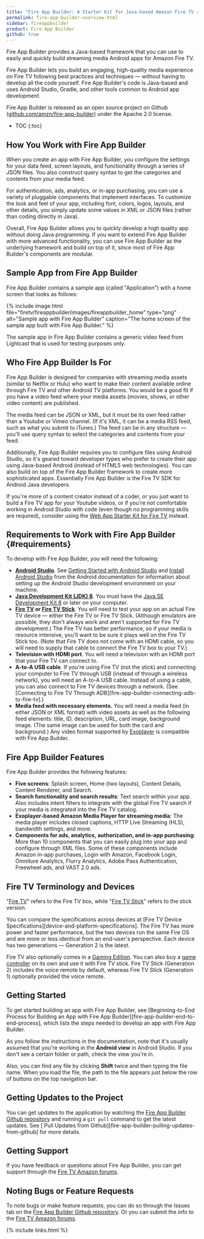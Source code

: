 ```yaml
---
title: "Fire App Builder: A Starter Kit for Java-based Amazon Fire TV and Android Apps"
permalink: fire-app-builder-overview.html
sidebar: fireappbuilder
product: Fire App Builder
github: true
---
```


Fire App Builder provides a Java-based framework that you can use to easily and quickly build streaming media Android apps for Amazon Fire TV. 

Fire App Builder lets you build an engaging, high-quality media experience on Fire TV following best practices and techniques &mdash; without having to develop all the code yourself. Fire App Builder's code is Java-based and uses Android Studio, Gradle, and other tools common to Android app development. 

Fire App Builder is released as an open source project on Github ([github.com/amzn/fire-app-builder](https://github.com/amzn/fire-app-builder)) under the Apache 2.0 license.

* TOC
{:toc}

## How You Work with Fire App Builder

When you create an app with Fire App Builder, you configure the settings for your data feed, screen layouts, and functionality through a series of JSON files. You also construct query syntax to get the categories and contents from your media feed.

For authentication, ads, analytics, or in-app purchasing, you can use a variety of pluggable components that implement interfaces. To customize the look and feel of your app, including font, colors, logos, layouts, and other details, you simply update some values in XML or JSON files (rather than coding directly in Java). 

Overall, Fire App Builder allows you to quickly develop a high quality app without doing Java programming. If you want to extend Fire App Builder with more advanced functionality, you can use Fire App Builder as the underlying framework and build on top of it, since most of Fire App Builder's components are modular. 

## Sample App from Fire App Builder

Fire App Builder contains a sample app (called "Application") with a home screen that looks as follows:

{% include image.html file="firetv/fireappbuilder/images/fireappbuilder_home" type="png" alt="Sample app with Fire App Builder" caption="The home screen of the sample app built with Fire App Builder." %}

The sample app in Fire App Builder contains a generic video feed from Lightcast that is used for testing purposes only.

## Who Fire App Builder Is For

Fire App Builder is designed for companies with streaming media assets (similar to Netflix or Hulu) who want to make their content available online through Fire TV and other Android TV platforms. You would be a good fit if you have a video feed where your media assets (movies, shows, or other video content) are published. 

The media feed can be JSON or XML, but it must be its own feed rather than a Youtube or Vimeo channel. (If it's XML, it can be a media RSS feed, such as what you submit to iTunes.) The feed can be in any structure &mdash; you'll use query syntax to select the categories and contents from your feed. 

Additionally, Fire App Builder requires you to configure files using Android Studio, so it's geared toward developer types who prefer to create their app using Java-based Android (instead of HTML5 web technologies). You can also build on top of the Fire App Builder framework to create more sophisticated apps. Essentially Fire App Builder is the Fire TV SDK for Android Java developers.
 
If you're more of a content creator instead of a coder, or you just want to build a Fire TV app for your Youtube videos, or if you're not comfortable working in Android Studio with code (even though no programming skills are required), consider using the [Web App Starter Kit for Fire TV](the-web-app-starter-kit-for-fire-tv) instead.

## Requirements to Work with Fire App Builder {#requirements}

To develop with Fire App Builder, you will need the following:

* **[Android Studio](http://developer.android.com/sdk/index.html)**. See [Getting Started with Android Studio](https://developer.android.com/sdk/installing/studio.html) and [Install Android Studio](https://developer.android.com/sdk/installing/index.html) from the Android documentation for information about setting up the Android Studio development environment on your machine.
* **[Java Development Kit (JDK) 8](http://www.oracle.com/technetwork/java/javase/downloads/jdk8-downloads-2133151.html)**. You must have the [Java SE Development Kit 8](http://www.oracle.com/technetwork/java/javase/downloads/jdk8-downloads-2133151.html) or later on your computer.
* **[Fire TV](https://www.amazon.com/dp/B00U3FPN4U) or [Fire TV Stick](https://www.amazon.com/Amazon-Fire-TV-Stick-Streaming-Media-Player/dp/B00GDQ0RMG)**. You will need to test your app on an actual Fire TV device &mdash; either the Fire TV or Fire TV Stick. (Although emulators are possible, they don't always work and aren't supported for Fire TV development.) The Fire TV has better performance, so if your media is resource intensive, you'll want to be sure it plays well on the Fire TV Stick too. (Note that Fire TV does not come with an HDMI cable, so you will need to supply that cable to connect the Fire TV box to your TV.)
* **Television with HDMI port**. You will need a television with an HDMI port that your Fire TV can connect to.
* **A-to-A USB cable**. If you're using Fire TV (not the stick) and connecting your computer to Fire TV through USB (instead of through a wireless network), you will need an A-to-A USB cable. Instead of using a cable, you can also connect to Fire TV devices through a network. (See [Connecting to Fire TV Through ADB][fire-app-builder-connecting-adb-to-fire-tv].)
* **Media feed with necessary elements.** You will need a media feed (in either JSON or XML format) with video assets as well as the following feed elements: title, ID, description, URL, card image, background image. (The same image can be used for both the card and background.) Any video format supported by [Exoplayer](https://google.github.io/ExoPlayer/supported-formats.html) is compatible with Fire App Builder.

## Fire App Builder Features

Fire App Builder provides the following features:

* **Five screens**: Splash screen, Home (two layouts), Content Details, Content Renderer, and Search.
* **Search functionality and search results**: Text search within your app. Also includes intent filters to integrate with the global Fire TV search if your media is integrated into the Fire TV catalog.
* **Exoplayer-based Amazon Media Player for streaming media**: The media player includes closed captions, HTTP Live Streaming (HLS), bandwidth settings, and more.
* **Components for ads, analytics, authorization, and in-app purchasing**: More than 10 components that you can easily plug into your app and configure through XML files. Some of these components include Amazon in-app purchases, Login with Amazon, Facebook Login, Omniture Analytics, Flurry Analytics, Adobe Pass Authentication, Freewheel ads, and VAST 2.0 ads.

## Fire TV Terminology and Devices

"[Fire TV](https://www.amazon.com/dp/B00U3FPN4U)" refers to the Fire TV box, while "[Fire TV Stick](https://www.amazon.com/dp/B00ZV9RDKK)" refers to the stick version. 

You can compare the specifications across devices at [Fire TV Device Specifications][device-and-platform-specifications]. The Fire TV has more power and faster performance, but the two devices run the same Fire OS and are more or less identical from an end-user's perspective. Each device has two generations &mdash; Generation 2 is the latest. 

Fire TV also optionally comes in a [Gaming Edition](https://www.amazon.com/Amazon-Fire-TV-Gaming-Edition-Streaming-Media-Player/dp/B00XNQECFM). You can also buy a [game controller](https://www.amazon.com/Amazon-Fire-Game-Controller-Alexa/dp/B00NO8LX7E) on its own and use it with Fire TV stick. Fire TV Stick (Generation 2) includes the voice remote by default, whereas Fire TV Stick (Generation 1) optionally provided the voice remote.

## Getting Started

To get started building an app with Fire App Builder, see [Beginning-to-End Process for Building an App with Fire App Builder][fire-app-builder-end-to-end-process], which lists the steps needed to develop an app with Fire App Builder.

As you follow the instructions in the documentation, note that it's usually assumed that you're working in the **Android view** in Android Studio. If you don't see a certain folder or path, check the view you're in.

Also, you can find any file by clicking **Shift** twice and then typing the file name. When you load the file, the path to the file appears just below the row of buttons on the top navigation bar.

## Getting Updates to the Project

You can get updates to the application by watching the [Fire App Builder Github repository](https://github.com/amzn/fire-app-builder) and running a `git pull` command to get the latest updates. See [
Pull Updates from Github][fire-app-builder-pulling-updates-from-github] for more details.

## Getting Support

If you have feedback or questions about Fire App Builder, you can get support through the [Fire TV Amazon forums](https://forums.developer.amazon.com/spaces/166/index.html).

## Noting Bugs or Feature Requests

To note bugs or make feature requests, you can do so through the Issues tab on the [Fire App Builder Github repository](https://github.com/amzn/fire-app-builder). Or you can submit the info to the [Fire TV Amazon forums](https://forums.developer.amazon.com/spaces/166/index.html).


{% include links.html %}
